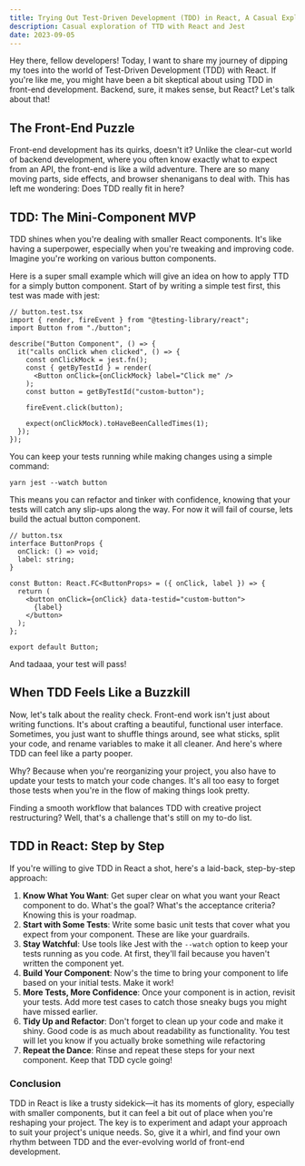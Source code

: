 ```yaml
---
title: Trying Out Test-Driven Development (TDD) in React, A Casual Exploration 
description: Casual exploration of TTD with React and Jest 
date: 2023-09-05
---
```


Hey there, fellow developers! Today, I want to share my journey of dipping my toes into the world of Test-Driven Development (TDD) with React. If you're like me, you might have been a bit skeptical about using TDD in front-end development. Backend, sure, it makes sense, but React? Let's talk about that!

## The Front-End Puzzle

Front-end development has its quirks, doesn't it? Unlike the clear-cut world of backend development, where you often know exactly what to expect from an API, the front-end is like a wild adventure. There are so many moving parts, side effects, and browser shenanigans to deal with. This has left me wondering: Does TDD really fit in here?

## TDD: The Mini-Component MVP

TDD shines when you're dealing with smaller React components. It's like having a superpower, especially when you're tweaking and improving code. Imagine you're working on various button components.

Here is a super small example which will give an idea on how to apply TTD for a simply button component. Start of by writing a simple test first, this test was made with jest:

```tsx
// button.test.tsx
import { render, fireEvent } from "@testing-library/react";
import Button from "./button";

describe("Button Component", () => {
  it("calls onClick when clicked", () => {
    const onClickMock = jest.fn();
    const { getByTestId } = render(
      <Button onClick={onClickMock} label="Click me" />
    );
    const button = getByTestId("custom-button");

    fireEvent.click(button);

    expect(onClickMock).toHaveBeenCalledTimes(1);
  });
});
```

You can keep your tests running while making changes using a simple command:

```shell
yarn jest --watch button
```

This means you can refactor and tinker with confidence, knowing that your tests will catch any slip-ups along the way. For now it will fail of course, lets build the actual button component.

```tsx
// button.tsx
interface ButtonProps {
  onClick: () => void;
  label: string;
}

const Button: React.FC<ButtonProps> = ({ onClick, label }) => {
  return (
    <button onClick={onClick} data-testid="custom-button">
      {label}
    </button>
  );
};

export default Button;
```

And tadaaa, your test will pass!

## When TDD Feels Like a Buzzkill

Now, let's talk about the reality check. Front-end work isn't just about writing functions. It's about crafting a beautiful, functional user interface. Sometimes, you just want to shuffle things around, see what sticks, split your code, and rename variables to make it all cleaner. And here's where TDD can feel like a party pooper.

Why? Because when you're reorganizing your project, you also have to update your tests to match your code changes. It's all too easy to forget those tests when you're in the flow of making things look pretty.

Finding a smooth workflow that balances TDD with creative project restructuring? Well, that's a challenge that's still on my to-do list.

## TDD in React: Step by Step

If you're willing to give TDD in React a shot, here's a laid-back, step-by-step approach:

1. **Know What You Want**: Get super clear on what you want your React component to do. What's the goal? What's the acceptance criteria? Knowing this is your roadmap.
2. **Start with Some Tests**: Write some basic unit tests that cover what you expect from your component. These are like your guardrails.
3. **Stay Watchful**: Use tools like Jest with the `--watch` option to keep your tests running as you code. At first, they'll fail because you haven't written the component yet.
4. **Build Your Component**: Now's the time to bring your component to life based on your initial tests. Make it work!
5. **More Tests, More Confidence**: Once your component is in action, revisit your tests. Add more test cases to catch those sneaky bugs you might have missed earlier.
6. **Tidy Up and Refactor**: Don't forget to clean up your code and make it shiny. Good code is as much about readability as functionality. You test will let you know if you actually broke something wile refactoring
7. **Repeat the Dance**: Rinse and repeat these steps for your next component. Keep that TDD cycle going!

### Conclusion

TDD in React is like a trusty sidekick—it has its moments of glory, especially with smaller components, but it can feel a bit out of place when you're reshaping your project. The key is to experiment and adapt your approach to suit your project's unique needs. So, give it a whirl, and find your own rhythm between TDD and the ever-evolving world of front-end development.
